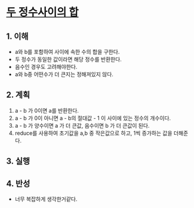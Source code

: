 # [두 정수사이의 합](https://programmers.co.kr/learn/courses/30/lessons/12912)

## 1. 이해

- a와 b를 포함하여 사이에 속한 수의 합을 구한다.
- 두 정수가 동일한 값이라면 해당 정수를 반환한다.
- 음수인 경우도 고려해야한다.
- a와 b중 어떤수가 더 큰지는 정해져있지 않다.

## 2. 계획

1. a - b 가 0이면 a를 반환한다.
2. a - b 가 0이 아니면 a - b의 절대값 - 1 이 사이에 있는 정수의 개수이다.
3. a - b 가 양수이면 a 가 더 큰값, 음수이면 b 가 더 큰값이 된다.
4. reduce를 사용하여 초기값을 a,b 중 작은값으로 하고, 1씩 증가하는 값을 더해준다.

## 3. 실행

## 4. 반성

- 너무 복잡하게 생각한거같다.
